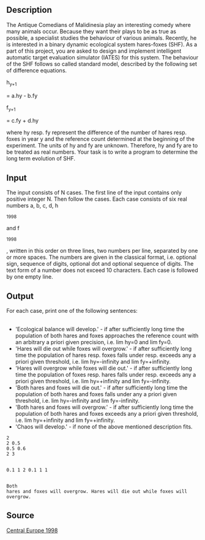 <h2>Description</h2><p>The Antique Comedians of Malidinesia play an interesting comedy where many animals occur. Because they want their plays to be as true as possible, a specialist studies the behaviour of various animals. Recently, he is interested in a binary dynamic ecological system hares-foxes (SHF). As a part of this project, you are asked to design and implement intelligent automatic target evaluation simulator (IATES) for this system. The behaviour of the SHF follows so called standard model, described by the following set of difference equations. 
</p>
h<sub>y+1</sub><p> = a.hy - b.fy 
</p>f<sub>y+1</sub><p> = c.fy + d.hy 
</p>
where hy resp. fy represent the difference of the number of hares resp. foxes in year y and the reference count determined at the beginning of the experiment. The units of hy and fy are unknown. Therefore, hy and fy are to be treated as real numbers. Your task is to write a program to determine the long term evolution of SHF. 

<h2>Input</h2><p>The input consists of N cases. The first line of the input contains only positive integer N. Then follow the cases. Each case consists of six real numbers a, b, c, d, h</p><sub>1998</sub><p> and f</p><sub>1998</sub><p>, written in this order on three lines, two numbers per line, separated by one or more spaces. The numbers are given in the classical format, i.e. optional sign, sequence of digits, optional dot and optional sequence of digits. The text form of a number does not exceed 10 characters. Each case is followed by one empty line. </p><h2>Output</h2><p>For each case, print one of the following sentences: 
</p><ul>
<br><li>'Ecological balance will develop.' - if after sufficiently long time the population of both hares and foxes approaches the reference count with an arbitrary a priori given precision, i.e. lim hy=0 and lim fy=0. 
<br></li><li>'Hares will die out while foxes will overgrow.' - if after sufficiently long time the population of hares resp. foxes falls under resp. exceeds any a priori given threshold, i.e. lim hy=-infinity and lim fy=+infinity. 
<br></li><li>'Hares will overgrow while foxes will die out.' - if after sufficiently long time the population of foxes resp. hares falls under resp. exceeds any a priori given threshold, i.e. lim hy=+infinity and lim fy=-infinity. 
<br></li><li>'Both hares and foxes will die out.' - if after sufficiently long time the population of both hares and foxes falls under any a priori given threshold, i.e. lim hy=-infinity and lim fy=-infinity. 
<br></li><li>'Both hares and foxes will overgrow.' - if after sufficiently long time the population of both hares and foxes exceeds any a priori given threshold, i.e. lim hy=+infinity and lim fy=+infinity. 
<br></li><li>'Chaos will develop.' - if none of the above mentioned description fits.
<br></li></ul><pre><code class="language-input1">2
2 0.5
0.5 0.6
2 3

0.1 1 
2 0.1
1 1</code></pre><pre><code class="language-output1">Both hares and foxes will overgrow.
Hares will die out while foxes will overgrow.</code></pre><h2>Source</h2><a href="searchproblem?field=source&amp;key=Central+Europe+1998">Central Europe 1998</a>